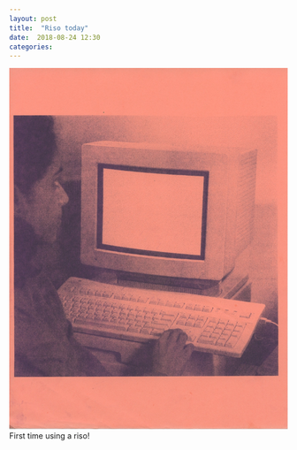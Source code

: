 ```yaml
---
layout: post
title:  "Riso today"
date:  2018-08-24 12:30
categories: 
---
```


![First riso print!](/img/blog/2018-08/08-24.jpg)
First time using a riso!
